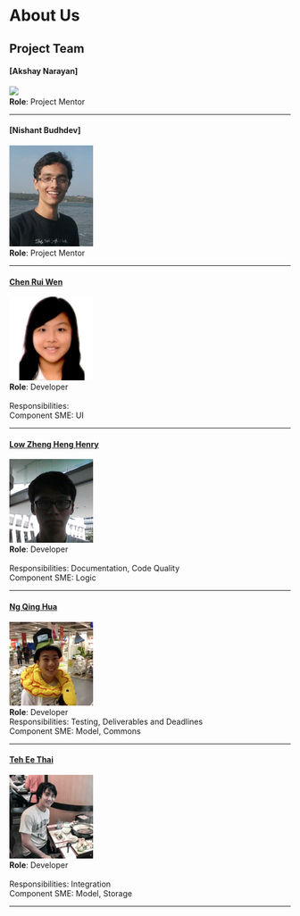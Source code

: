 # About Us

## Project Team

#### [Akshay Narayan]
<img src="images/akshay.png" width="150"><br>
**Role**: Project Mentor <br>

-----

#### [Nishant Budhdev]
<img src="images/nishant.jpg" width="150"><br>
**Role**: Project Mentor <br>

-----

#### [Chen Rui Wen](http://github.com/ruiwen905) 
<img src="images/ruiwen.png" width="150"><br>
**Role**: Developer <br>  
Responsibilities: <br>
Component SME: UI

-----

#### [Low Zheng Heng Henry](http://github.com/e0003801)
<img src="images/henry.png" width="150"><br>
**Role**: Developer <br>  
Responsibilities: Documentation, Code Quality <br>
Component SME: Logic

-----

#### [Ng Qing Hua](http://github.com/qhng) <br>
<img src="images/qinghua.png" width="150"><br>
**Role**: Developer <br>
Responsibilities: Testing, Deliverables and Deadlines <br>
Component SME: Model, Commons

-----

#### [Teh Ee Thai](http://github.com/tet54)
<img src="images/eethai.png" width="150"><br>
**Role**: Developer <br>  
Responsibilities: Integration <br>
Component SME: Model, Storage
 
 -----
